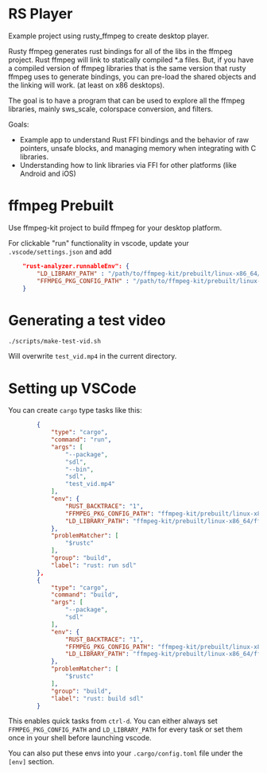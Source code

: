 RS Player
===
Example project using rusty\_ffmpeg to create desktop player.


Rusty ffmpeg generates rust bindings for all of the libs in the ffmpeg project.  Rust ffmpeg will link to 
statically compiled \*.a files.  But, if you have a compiled version of ffmpeg libraries that is the same
version that rusty ffmpeg uses to generate bindings, you can pre-load the shared objects and the linking
will work. (at least on x86 desktops).

The goal is to have a program that can be used to explore all the ffmpeg libraries, mainly sws\_scale, colorspace
conversion, and filters.

Goals:
 * Example app to understand Rust FFI bindings and the behavior of raw pointers, unsafe blocks, and managing memory when integrating with C libraries.
 * Understanding how to link libraries via FFI for other platforms (like Android and iOS)

ffmpeg Prebuilt
===
Use ffmpeg-kit project to build ffmpeg for your desktop platform.

For clickable "run" functionality in vscode, update your `.vscode/settings.json` and add
```json
    "rust-analyzer.runnableEnv": {
        "LD_LIBRARY_PATH" : "/path/to/ffmpeg-kit/prebuilt/linux-x86_64/ffmpeg/lib",
        "FFMPEG_PKG_CONFIG_PATH" : "/path/to/ffmpeg-kit/prebuilt/linux-x86_64/ffmpeg/lib/pkgconfig"
    }
```

Generating a test video
===
```
./scripts/make-test-vid.sh
```
Will overwrite `test_vid.mp4` in the current directory.

Setting up VSCode
===
You can create `cargo` type tasks like this:
```json
        {
            "type": "cargo",
            "command": "run",
            "args": [
                "--package",
                "sdl",
                "--bin",
                "sdl",
                "test_vid.mp4"
            ],
            "env": {
                "RUST_BACKTRACE": "1",
                "FFMPEG_PKG_CONFIG_PATH": "ffmpeg-kit/prebuilt/linux-x86_64/ffmpeg/lib/pkgconfig",
                "LD_LIBRARY_PATH": "ffmpeg-kit/prebuilt/linux-x86_64/ffmpeg/lib"
            },
            "problemMatcher": [
                "$rustc"
            ],
            "group": "build",
            "label": "rust: run sdl"
        },
        {
            "type": "cargo",
            "command": "build",
            "args": [
                "--package",
                "sdl"
            ],
            "env": {
                "RUST_BACKTRACE": "1",
                "FFMPEG_PKG_CONFIG_PATH": "ffmpeg-kit/prebuilt/linux-x86_64/ffmpeg/lib/pkgconfig",
                "LD_LIBRARY_PATH": "ffmpeg-kit/prebuilt/linux-x86_64/ffmpeg/lib"
            },
            "problemMatcher": [
                "$rustc"
            ],
            "group": "build",
            "label": "rust: build sdl"
        }
```

This enables quick tasks from `ctrl-d`.  You can either always set `FFMPEG_PKG_CONFIG_PATH` and `LD_LIBRARY_PATH` for every task
or set them once in your shell before launching vscode.

You can also put these envs into your `.cargo/config.toml` file under the `[env]` section.
